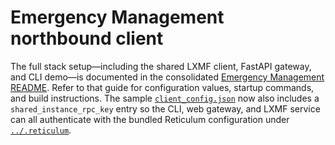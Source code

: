# Emergency Management northbound client

The full stack setup—including the shared LXMF client, FastAPI gateway, and CLI demo—is documented in the consolidated [Emergency Management README](../README.md). Refer to that guide for configuration values, startup commands, and build instructions. The sample [`client_config.json`](client_config.json) now also includes a `shared_instance_rpc_key` entry so the CLI, web gateway, and LXMF service can all authenticate with the bundled Reticulum configuration under [`../.reticulum`](../.reticulum).
